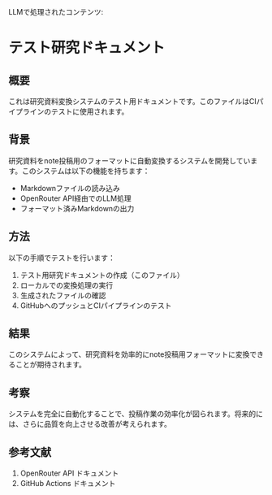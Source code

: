 LLMで処理されたコンテンツ:

# テスト研究ドキュメント

## 概要

これは研究資料変換システムのテスト用ドキュメントです。このファイルはCIパイプラインのテストに使用されます。

## 背景

研究資料をnote投稿用のフォーマットに自動変換するシステムを開発しています。このシステムは以下の機能を持ちます：

- Markdownファイルの読み込み
- OpenRouter API経由でのLLM処理
- フォーマット済みMarkdownの出力

## 方法

以下の手順でテストを行います：

1. テスト用研究ドキュメントの作成（このファイル）
2. ローカルでの変換処理の実行
3. 生成されたファイルの確認
4. GitHubへのプッシュとCIパイプラインのテスト

## 結果

このシステムによって、研究資料を効率的にnote投稿用フォーマットに変換できることが期待されます。

## 考察

システムを完全に自動化することで、投稿作業の効率化が図られます。将来的には、さらに品質を向上させる改善が考えられます。

## 参考文献

1. OpenRouter API ドキュメント
2. GitHub Actions ドキュメント 